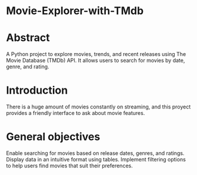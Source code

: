 # Movie-Explorer-with-TMdb

# Abstract
A Python project to explore movies, trends, and recent releases using The Movie Database (TMDb) API. It allows users to search for movies by date, genre, and rating.

# Introduction
There is a huge amount of movies constantly on streaming, and this proyect provides a friendly interface to ask about movie features. 

# General objectives
Enable searching for movies based on release dates, genres, and ratings.
Display data in an intuitive format using tables.
Implement filtering options to help users find movies that suit their preferences.
